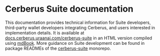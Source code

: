 # Cerberus Suite documentation

This documentation provides technical information for Suite developers, third-party wallet developers integrating Cerberus, and users interested in implementation details. It is available at [docs.cerberus.uraanai.com/cerberus-suite](https://docs.cerberus.uraanai.com/cerberus-suite) in an HTML version compiled using [mdBook](https://github.com/rust-lang/mdBook). More guidance on Suite development can be found in package READMEs of the [cerberus-suite](https://github.com/Cerberus-Wallet/cerberus-suite/tree/develop/packages) monorepo.
